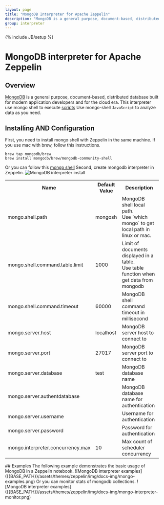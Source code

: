 ```yaml
---
layout: page
title: "MongoDB Interpreter for Apache Zeppelin"
description: "MongoDB is a general purpose, document-based, distributed database built for modern application developers and for the cloud era."
group: interpreter
---
```

<!--
Licensed under the Apache License, Version 2.0 (the "License");
you may not use this file except in compliance with the License.
You may obtain a copy of the License at

http://www.apache.org/licenses/LICENSE-2.0

Unless required by applicable law or agreed to in writing, software
distributed under the License is distributed on an "AS IS" BASIS,
WITHOUT WARRANTIES OR CONDITIONS OF ANY KIND, either express or implied.
See the License for the specific language governing permissions and
limitations under the License.
-->
{% include JB/setup %}

# MongoDB interpreter for Apache Zeppelin

<div id="toc"></div>

## Overview
[MongoDB](https://www.mongodb.com/) is a general purpose, document-based, distributed database built for modern application developers and for the cloud era.
This interpreter use mongo shell to execute [scripts](https://docs.mongodb.com/manual/tutorial/write-scripts-for-the-mongo-shell/)
Use mongo-shell `JavaScript` to analyze data as you need.
## Installing AND Configuration
First, you need to install mongo shell with Zeppelin in the same machine.
If you use mac with brew, follow this instructions.
```
brew tap mongodb/brew
brew install mongodb/brew/mongodb-community-shell
```
Or you can follow this [mongo shell](https://docs.mongodb.com/manual/mongo/)
Second, create mongodb interpreter in Zeppelin.
![MongoDB interpreter install]({{BASE_PATH}}/assets/themes/zeppelin/img/docs-img/mongo-interpreter-install.png)
<table class="table-configuration">
  <tr>
    <th>Name</th>
    <th>Default Value</th>
    <th>Description</th>
  </tr>
  <tr>
    <td>mongo.shell.path</td>
    <td>mongosh</td>
    <td>MongoDB shell local path. <br/> Use `which mongo` to get local path in linux or mac.</td>
  </tr>
  <tr>
     <td>mongo.shell.command.table.limit</td>
     <td>1000</td>
     <td>Limit of documents displayed in a table. <br/> Use table function when get data from mongodb</td>
  </tr>
  <tr>
     <td>mongo.shell.command.timeout</td>
     <td>60000</td>
     <td>MongoDB shell command timeout in millisecond</td>
  </tr>
  <tr>
     <td>mongo.server.host</td>
     <td>localhost</td>
     <td>MongoDB server host to connect to</td>
  </tr>
  <tr>
    <td>mongo.server.port</td>
    <td>27017</td>
    <td>MongoDB server port to connect to</td>
  </tr>
  <tr>
    <td>mongo.server.database</td>
    <td>test</td>
    <td>MongoDB database name</td>
  </tr>
  <tr>
     <td>mongo.server.authentdatabase</td>
     <td></td>
     <td>MongoDB database name for authentication</td>
  </tr>
  <tr>
    <td>mongo.server.username</td>
    <td></td>
    <td>Username for authentication</td>
  </tr>
  <tr>
    <td>mongo.server.password</td>
    <td></td>
    <td>Password for authentication</td>
  </tr>
  <tr>
    <td>mongo.interpreter.concurrency.max</td>
    <td>10</td>
    <td>Max count of scheduler concurrency</td>
  </tr>
</table>
## Examples
The following example demonstrates the basic usage of MongoDB in a Zeppelin notebook.
![MongoDB interpreter examples]({{BASE_PATH}}/assets/themes/zeppelin/img/docs-img/mongo-examples.png)
Or you can monitor stats of mongodb collections.
![MongoDB interpreter examples]({{BASE_PATH}}/assets/themes/zeppelin/img/docs-img/mongo-interpreter-monitor.png)


